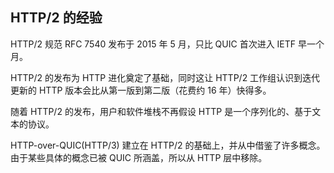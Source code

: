 ## HTTP/2 的经验

HTTP/2 规范 RFC 7540 发布于 2015 年 5 月，只比 QUIC 首次进入 IETF 早一个月。

HTTP/2 的发布为 HTTP 进化奠定了基础，同时这让 HTTP/2 工作组认识到迭代更新的 HTTP 版本会比从第一版到第二版（花费约 16 年）快得多。

随着 HTTP/2 的发布，用户和软件堆栈不再假设 HTTP 是一个序列化的、基于文本的协议。

HTTP-over-QUIC(HTTP/3) 建立在 HTTP/2 的基础上，并从中借鉴了许多概念。由于某些具体的概念已被 QUIC 所涵盖，所以从 HTTP 层中移除。
